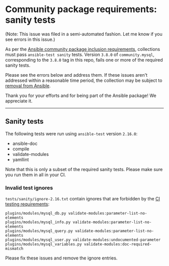 # Community package requirements: sanity tests

(Note: This issue was filed in a semi-automated fashion. Let me know if you see errors in this issue.)

As per the [Ansible community package inclusion requirements][ci-testing], collections must pass `ansible-test sanity` tests. Version `3.8.0` of `community.mysql`, corresponding to the `3.8.0` tag in this repo, fails one or more of the required sanity tests.


Please see the errors below and address them. If these issues aren't addressed within a reasonable time period, the collection may be subject to [removal from Ansible][removal].

Thank you for your efforts and for being part of the Ansible package! We appreciate it.

---

## Sanity tests

The following tests were run using `ansible-test` version `2.16.0`:

- ansible-doc
- compile
- validate-modules
- yamllint

Note that this is only a subset of the required sanity tests. Please make sure you run them in all in your CI.


### Invalid test ignores

`tests/sanity/ignore-2.16.txt` contain ignores that are forbidden by the [CI testing requirements][ci-testing]:

``` text
plugins/modules/mysql_db.py validate-modules:parameter-list-no-elements
plugins/modules/mysql_info.py validate-modules:parameter-list-no-elements
plugins/modules/mysql_query.py validate-modules:parameter-list-no-elements
plugins/modules/mysql_user.py validate-modules:undocumented-parameter
plugins/modules/mysql_variables.py validate-modules:doc-required-mismatch
```

Please fix these issues and remove the ignore entries.


[ci-testing]: https://docs.ansible.com/ansible/latest/community/collection_contributors/collection_requirements.html#ci-testing
[repo-mgmt]: https://docs.ansible.com/ansible/latest/community/collection_contributors/collection_requirements.html#repository-management
[removal]: https://github.com/ansible-collections/overview/blob/main/removal_from_ansible.rst
